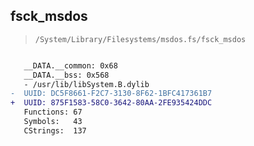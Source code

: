 ## fsck_msdos

> `/System/Library/Filesystems/msdos.fs/fsck_msdos`

```diff

   __DATA.__common: 0x68
   __DATA.__bss: 0x568
   - /usr/lib/libSystem.B.dylib
-  UUID: DC5F8661-F2C7-3130-8F62-1BFC417361B7
+  UUID: 875F1583-58C0-3642-80AA-2FE935424DDC
   Functions: 67
   Symbols:   43
   CStrings:  137

```
